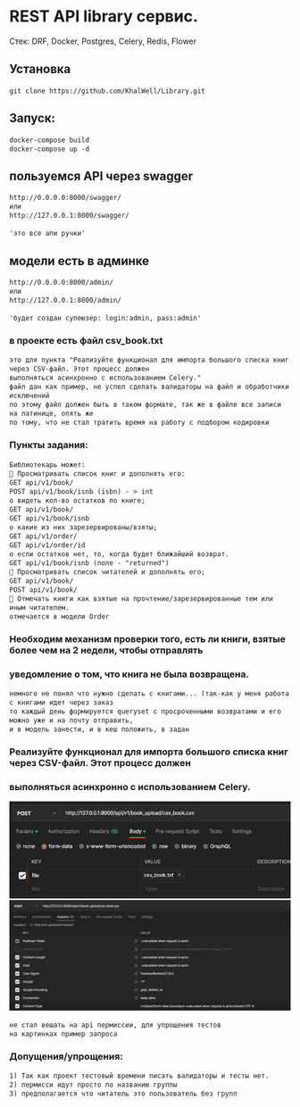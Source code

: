 # REST API library сервис.

Стек: DRF, Docker, Postgres, Celery, Redis, Flower

## Установка
```
git clone https://github.com/KhalWell/Library.git
```
## Запуск:
```
docker-compose build
docker-compose up -d
```


## пользуемся API через swagger

```
http://0.0.0.0:8000/swagger/
или
http://127.0.0.1:8000/swagger/

'это все апи ручки'
```
## модели есть в админке

```
http://0.0.0.0:8000/admin/
или
http://127.0.0.1:8000/admin/

'будет создан супеюзер: login:admin, pass:admin'
```
### в проекте есть файл csv_book.txt

```
это для пункта "Реализуйте функционал для импорта большого списка книг через CSV-файл. Этот процесс должен
выполняться асинхронно с использованием Celery."
файл дан как пример, не успел сделать валидаторы на файл и обработчики исключений
по этому файл должен быть в таком формате, так же в файле все записи на латинице, опять же
по тому, что не стал тратить время на работу с подбором кодировки
```

### Пункты задания:

```
Библиотекарь может:
 Просматривать список книг и дополнять его:
GET api/v1/book/
POST api/v1/book/isnb (isbn) - > int
o видеть кол-во остатков по книге;
GET api/v1/book/
GET api/v1/book/isnb
o какие из них зарезервированы/взяты;
GET api/v1/order/
GET api/v1/order/id
o если остатков нет, то, когда будет ближайший возврат.
GET api/v1/book/isnb (поле - "returned")
 Просматривать список читателей и дополнять его;
GET api/v1/book/
POST api/v1/book/
 Отмечать книги как взятые на прочтение/зарезервированные тем или иным читателем.
отмечается в модели Order
```

### Необходим механизм проверки того, есть ли книги, взятые более чем на 2 недели, чтобы отправлять
### уведомление о том, что книга не была возвращена.
```
немного не понял что нужно сделать с книгами... (так-как у меня работа с книгами идет через заказ
то каждый день формируется queryset c просроченными возвратами и его можно уже и на почту отправить,
и в модель занести, и в кеш положить, в задан
```

### Реализуйте функционал для импорта большого списка книг через CSV-файл. Этот процесс должен
### выполняться асинхронно с использованием Celery.
![img_1.png](readme_img/postman_send.png)
![img.png](readme_img/postman_headers.png)
```
не стал вешать на api пермиссии, для упрощения тестов
на картинках пример запроса
```

### Допущения/упрощения:
```
1) Так как проект тестовый времени писать валидаторы и тесты нет.
2) пермисси идут просто по названию группы
3) предполагается что читатель это пользователь без групп
```



